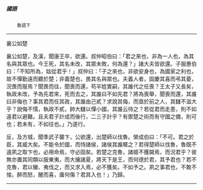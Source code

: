 

##### 國語
　　`魯語下`

* * *

襄公如楚

襄公如楚，及漢，聞康王卒，欲還。叔仲昭伯曰：「君之來也，非為一人也，為其名與其眾也。今王死，其名未改，其眾未敗，何為還？」諸大夫皆欲還。子服惠伯曰：「不知所為，姑從君乎！」叔仲曰：「子之來也，非欲安身也，為國家之利也，故不憚勤遠而聽於楚；非義楚也，畏其名與眾也。夫義人者，固慶其喜而弔其憂，況畏而服焉？聞畏而往，聞喪而還，苟羋姓實嗣，其誰代之任喪？王太子又長矣，執政未改，予為先君來，死而去之，其誰曰不如先君？將為喪舉，聞喪而還，其誰曰非侮也？事其君而任其政，其誰由己貳？求說其侮，而亟於前之人，其讎不滋大乎？說侮不懦，執政不貳，帥大讎以憚小國，其誰云待之？若從君而走患，則不如違君以避難。且夫君子計成而後行，二三子計乎？有禦楚之術而有守國之備，則可也；若未有，不如往也。」乃遂行。

反，及方城，聞季武子襲卞，公欲還，出楚師以伐魯。榮成伯曰：「不可。君之於臣，其威大矣。不能令於國，而恃諸侯，諸侯其誰暱之？若得楚師以伐魯，魯既不違夙之取卞也，必用命焉，守必固矣。若楚之克魯，諸姬不獲闚焉，而況君乎？彼無亦置其同類以服東夷，而大攘諸夏，將天下是王，而何德於君，其予君也？若不克魯，君以蠻、夷伐之，而又求入焉，必不獲矣。不如予之。夙之事君也，不敢不悛。醉而怒，醒而喜，庸何傷？君其入也！」乃歸。

* * *

